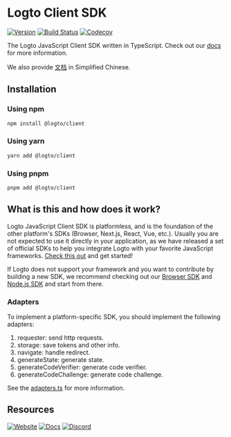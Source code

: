 # Logto Client SDK
[![Version](https://img.shields.io/npm/v/@logto/client)](https://www.npmjs.com/package/@logto/client)
[![Build Status](https://github.com/logto-io/js/actions/workflows/main.yml/badge.svg)](https://github.com/logto-io/js/actions/workflows/main.yml)
[![Codecov](https://img.shields.io/codecov/c/github/logto-io/js)](https://app.codecov.io/gh/logto-io/js?branch=master)

The Logto JavaScript Client SDK written in TypeScript. Check out our [docs](https://docs.logto.io/sdk/JavaScript/client/) for more information.

We also provide [文档](https://docs.logto.io/zh-cn/sdk/JavaScript/sdk/client/) in Simplified Chinese.

## Installation

### Using npm

```bash
npm install @logto/client
```

### Using yarn

```bash
yarn add @logto/client
```

### Using pnpm

```bash
pnpm add @logto/client
```

## What is this and how does it work?

Logto JavaScript Client SDK is platformless, and is the foundation of the other platform's SDKs (Browser, Next.js, React, Vue, etc.). Usually you are not expected to use it directly in your application, as we have released a set of official SDKs to help you integrate Logto with your favorite JavaScript frameworks. [Check this out](https://docs.logto.io/docs/recipes/integrate-logto/) and get started!

If Logto does not support your framework and you want to contribute by building a new SDK, we recommend checking out our [Browser SDK](https://github.com/logto-io/js/tree/master/packages/browser) and [Node.js SDK](https://github.com/logto-io/js/tree/master/packages/node) and start from there.

### Adapters

To implement a platform-specific SDK, you should implement the following adapters:

1. requester: send http requests.
2. storage: save tokens and other info.
3. navigate: handle redirect.
4. generateState: generate state.
5. generateCodeVerifier: generate code verifier.
6. generateCodeChallenge: generate code challenge.

See the [adapters.ts](./src/adapter.ts) for more information.

## Resources

[![Website](https://img.shields.io/badge/website-logto.io-8262F8.svg)](https://logto.io/)
[![Docs](https://img.shields.io/badge/docs-logto.io-green.svg)](https://docs.logto.io/sdk/JavaScript/client/)
[![Discord](https://img.shields.io/discord/965845662535147551?logo=discord&logoColor=ffffff&color=7389D8&cacheSeconds=600)](https://discord.gg/UEPaF3j5e6)
